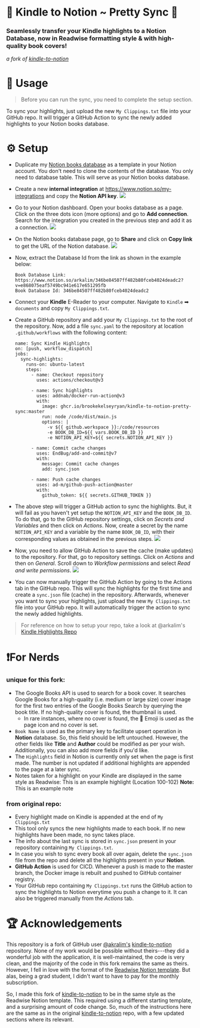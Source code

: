 # 📘 Kindle to Notion ~ Pretty Sync 💖
### Seamlessly transfer your Kindle highlights to a Notion Database, now in Readwise formatting style & with high-quality book covers!
_a fork of [kindle-to-notion](https://github.com/arkalim/kindle-to-notion)_

# 🔁 Usage
> Before you can run the sync, you need to complete the setup section.

To sync your highlights, just upload the new ```My Clippings.txt``` file into your GitHub repo. It will trigger a GitHub Action to sync the newly added highlights to your Notion books database.

# ⚙️ Setup

- Duplicate my [Notion books database](https://brookekelseyryan.notion.site/brookekelseyryan/Kindle-Highlights-0897433cd50649d3a15e4817e486a48b) as a template in your Notion account. You don't need to clone the contents of the database. You only need to database table. This will serve as your Notion books database.

- Create a new **internal integration** at https://www.notion.so/my-integrations and copy the **Notion API key**.
![](/images/book-highlights-integration.png)

- Go to your Notion dashboard. Open your books database as a page. Click on the three dots icon (more options) and go to **Add connection**. Search for the integration you created in the previous step and add it as a connection.
![](/images/adding-integration-to-database.png)

- On the Notion books database page, go to **Share** and click on **Copy link** to get the URL of the Notion database.
![](/images/getting-db-link.png)

- Now, extract the Database Id from the link as shown in the example below:
  ```
  Book Database Link: https://www.notion.so/arkalim/346be84507ff482b80fceb4024deadc2?v=e868075eaf5749bc941e617e651295fb
  Book Database Id: 346be84507ff482b80fceb4024deadc2
  ```
- Connect your **Kindle** E-Reader to your computer. Navigate to `Kindle` ➡ `documents` and copy `My Clippings.txt`. 

- Create a GitHub repository and add your `My Clippings.txt` to the root of the repository. Now, add a file `sync.yaml` to the repository at location `.github/workflows` with the following content:
  ```
  name: Sync Kindle Highlights
  on: [push, workflow_dispatch]
  jobs:
    sync-highlights:
      runs-on: ubuntu-latest
      steps:
        - name: Checkout repository
          uses: actions/checkout@v3

        - name: Sync highlights
          uses: addnab/docker-run-action@v3
          with:
            image: ghcr.io/brookekelseyryan/kindle-to-notion-pretty-sync:master
            run: node /code/dist/main.js
            options: |
              -v ${{ github.workspace }}:/code/resources 
              -e BOOK_DB_ID=${{ vars.BOOK_DB_ID }}
              -e NOTION_API_KEY=${{ secrets.NOTION_API_KEY }}

        - name: Commit cache changes
          uses: EndBug/add-and-commit@v7
          with:
            message: Commit cache changes
            add: sync.json

        - name: Push cache changes
          uses: ad-m/github-push-action@master
          with:
            github_token: ${{ secrets.GITHUB_TOKEN }}
  ```

- The above step will trigger a GitHub action to sync the highlights. But, it will fail as you haven't yet setup the `NOTION_API_KEY` and the `BOOK_DB_ID`. To do that, go to the GitHub repository settings, click on *Secrets and Variables* and then click on *Actions*. Now, create a secret by the name `NOTION_API_KEY` and a variable by the name `BOOK_DB_ID`, with their corresponding values as obtained in the previous steps.
![](/images/configuring-secrets.png)

- Now, you need to allow GitHub Action to save the cache (make updates) to the repository. For that, go to repository settings. Click on *Actions* and then on *General*. Scroll down to *Workflow permissions* and select *Read and write permissions*.
![](/images/workflow-permissions.png)

- You can now manually trigger the GitHub Action by going to the Actions tab in the GitHub repo. This will sync the highlights for the first time and create a `sync.json` file (cache) in the repository. Afterwards, whenever you want to sync your highlights, just upload the new `My Clippings.txt` file into your GitHub repo. It will automatically trigger the action to sync the newly added highlights.

> For reference on how to setup your repo, take a look at @arkalim's [Kindle Highlights Repo](https://github.com/arkalim/kindle-highlights) 

# ❗️For Nerds
### unique for this fork: 
- The Google Books API is used to search for a book cover. It searches Google Books for a high-quality (i.e. medium or large size) cover image for the first two entries of the Google Books Search by querying the book title. If no high-quality cover is found, the thumbnail is used. 
   - In rare instances, where no cover is found, the 📘 Emoji is used as the page icon and no cover is set. 
- ```Book Name``` is used as the primary key to facilitate upsert operation in **Notion** database. So, this field should be left untouched. However, the other fields like **Title** and **Author** could be modified as per your wish. Additionally, you can also add more fields if you'd like. 
- The ```Highlights``` field in Notion is currently only set when the page is first made. The number is not updated if additional highlights are appended to the page at a later sync. 
- Notes taken for a highlight on your Kindle are displayed in the same style as Readwise:
This is an example highlight (Location 100-102)
**Note:** This is an example note 

### from original repo: 
- Every highlight made on Kindle is appended at the end of `My Clippings.txt`
- This tool only syncs the new highlights made to each book. If no new highlights have been made, no sync takes place. 
- The info about the last sync is stored in `sync.json` present in your repository containing `My Clippings.txt`.
- In case you wish to sync every book all over again, delete the `sync.json` file from the repo and delete all the highlights present in your **Notion**.
- **GitHub Action** is used for CICD. Whenever a push is made to the master branch, the Docker image is rebuilt and pushed to GitHub container registry.
- Your GitHub repo containing `My Clippings.txt` runs the GitHub action to sync the highlights to Notion everytime you push a change to it. It can also be triggered manually from the *Actions* tab.

# 🏆 Acknowledgements
This repository is a fork of GitHub user [@akralim's](https://github.com/arkalim) [kindle-to-notion](https://github.com/arkalim/kindle-to-notion) repository. None of my work would be possible without theirs---they did a wonderful job with the application, it is well-maintained, the code is very clean, and the majority of the code in this fork remains the same as theirs. However, I fell in love with the format of the [Readwise Notion template](https://alvarocc.notion.site/Readwise-1945090e9a0449608dce0d1058580de4). But alas, being a grad student, I didn't want to have to pay for the monthly subscription. 

So, I made this fork of [kindle-to-notion](https://github.com/arkalim/kindle-to-notion) to be in the same style as the Readwise Notion template. This required using a different starting template, and a surprising amount of code change. So, much of the instructions here are the same as in the original [kindle-to-notion](https://github.com/arkalim/kindle-to-notion) repo, with a few updated sections where its relevant.  
